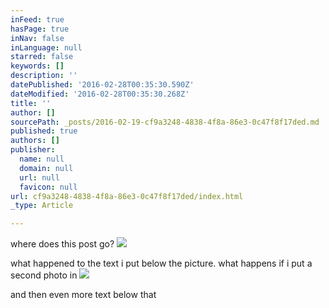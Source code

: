 ```yaml
---
inFeed: true
hasPage: true
inNav: false
inLanguage: null
starred: false
keywords: []
description: ''
datePublished: '2016-02-28T00:35:30.590Z'
dateModified: '2016-02-28T00:35:30.268Z'
title: ''
author: []
sourcePath: _posts/2016-02-19-cf9a3248-4838-4f8a-86e3-0c47f8f17ded.md
published: true
authors: []
publisher:
  name: null
  domain: null
  url: null
  favicon: null
url: cf9a3248-4838-4f8a-86e3-0c47f8f17ded/index.html
_type: Article

---
```

where does this post go?
![](https://the-grid-user-content.s3-us-west-2.amazonaws.com/558c9cf1-6bf4-4917-8e02-b89adde703d5.png)

what happened to the text i put below the picture. what happens if i put a second photo in
![](https://the-grid-user-content.s3-us-west-2.amazonaws.com/41e7a6ac-dd88-48f2-9255-c461b0ef0533.png)

and then even more text below that